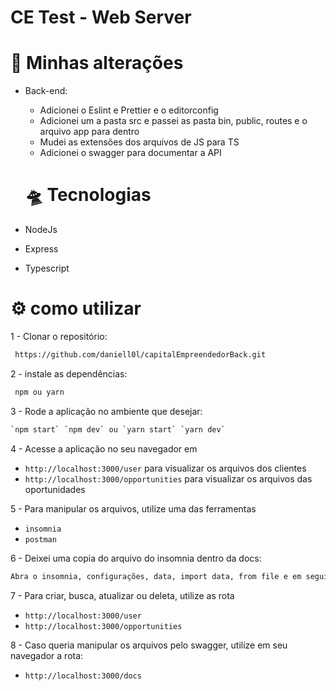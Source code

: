 # CE Test - Web Server


#  🚀 Minhas alterações

- Back-end:
  - Adicionei o Eslint e Prettier e o editorconfig
  - Adicionei um a pasta src e passei as pasta bin, public, routes e o arquivo app para dentro
  - Mudei as extensões dos arquivos de JS para TS
  - Adicionei o swagger para documentar a API

  # 🛸 Tecnologias

* NodeJs

* Express

* Typescript
# ⚙️ como utilizar

1 - Clonar o repositório:

```bash
 https://github.com/daniell0l/capitalEmpreendedorBack.git
```

2 - instale as dependências:

```bash
 npm ou yarn
 ```

3 - Rode a aplicação no ambiente que desejar:

```bash
`npm start` `npm dev` ou `yarn start` `yarn dev`
```

4 -  Acesse a aplicação no seu navegador em
* `http://localhost:3000/user` para visualizar os arquivos dos clientes
* `http://localhost:3000/opportunities` para visualizar os arquivos das oportunidades 

5 - Para manipular os arquivos, utilize uma das ferramentas 
* `insomnia`
* `postman`

6 - Deixei uma copia do arquivo do insomnia dentro da docs:

```bash
Abra o insomnia, configurações, data, import data, from file e em seguida procure a pasta docs dentro do projeto e selecione o arquivo do insomnia
```

7 - Para criar, busca, atualizar ou deleta, utilize as rota
* `http://localhost:3000/user`
* `http://localhost:3000/opportunities`

8 - Caso queria manipular os arquivos pelo swagger, utilize em seu navegador a rota:
* `http://localhost:3000/docs`
    

